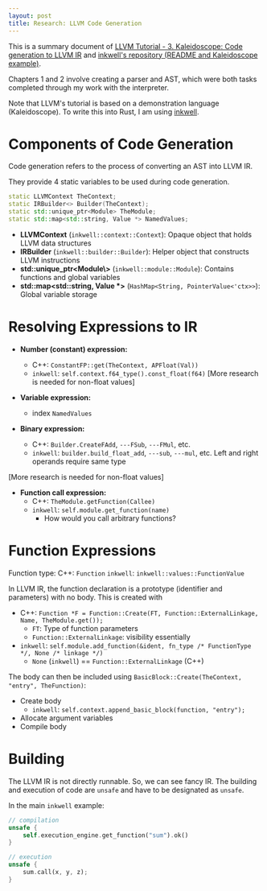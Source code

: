 ```yaml
---
layout: post
title: Research: LLVM Code Generation
---
```

This is a summary document of [LLVM Tutorial - 3. Kaleidoscope: Code generation to LLVM IR](https://llvm.org/docs/tutorial/MyFirstLanguageFrontend/LangImpl03.html) and [inkwell's repository (README and Kaleidoscope example)](https://github.com/TheDan64/inkwell).

Chapters 1 and 2 involve creating a parser and AST, which were both tasks completed through my work with the interpreter.

Note that LLVM's tutorial is based on a demonstration language (Kaleidoscope).
To write this into Rust, I am using [inkwell](https://thedan64.github.io/inkwell/inkwell/index.html).

# Components of Code Generation

Code generation refers to the process of converting an AST into LLVM IR.

They provide 4 static variables to be used during code generation.
```cpp
static LLVMContext TheContext;
static IRBuilder<> Builder(TheContext);
static std::unique_ptr<Module> TheModule;
static std::map<std::string, Value *> NamedValues;
```
* **LLVMContext** (`inkwell::context::Context`): Opaque object that holds LLVM data structures
* **IRBuilder** (`inkwell::builder::Builder`): Helper object that constructs LLVM instructions
* **std::unique_ptr<Module\\>** (`inkwell::module::Module`): Contains functions and global variables
* **std::map<std::string, Value \*>** (`HashMap<String, PointerValue<'ctx>>`): Global variable storage

# Resolving Expressions to IR

- **Number (constant) expression:**
	- C++: `ConstantFP::get(TheContext, APFloat(Val))`
	- `inkwell`: `self.context.f64_type().const_float(f64)`
\[More research is needed for non-float values]

- **Variable expression:**
	- index `NamedValues`
	
- **Binary expression:**
	- C++: `Builder.CreateFAdd`, `---FSub`, `---FMul`, etc.
	- `inkwell`: `builder.build_float_add`, `---sub`, `---mul`, etc.
Left and right operands require same type

\[More research is needed for non-float values]

- **Function call expression:**
	- C++: `TheModule.getFunction(Callee)`
	- `inkwell`: `self.module.get_function(name)`
		- How would you call arbitrary functions?

# Function Expressions
Function type:
	C++: `Function`
	`inkwell`: `inkwell::values::FunctionValue`

In LLVM IR, the function declaration is a prototype (identifier and parameters) with no body. This is created with
- C++: `Function *F = Function::Create(FT, Function::ExternalLinkage, Name, TheModule.get());`
	- `FT`: Type of function parameters
	- `Function::ExternalLinkage`: visibility essentially
- `inkwell`: `self.module.add_function(&ident, fn_type /* FunctionType */, None /* linkage */)`
	- `None` (`inkwell`) == `Function::ExternalLinkage` (C++)

The body can then be included using `BasicBlock::Create(TheContext, "entry", TheFunction)`:

- Create body
	- `inkwell`: `self.context.append_basic_block(function, "entry");`
- Allocate argument variables
- Compile body

# Building
The LLVM IR is not directly runnable. So, we can see fancy IR.
The building and execution of code are `unsafe` and have to be designated as `unsafe`.

In the main `inkwell` example:
```rust
// compilation
unsafe {
    self.execution_engine.get_function("sum").ok()
}

// execution
unsafe {
    sum.call(x, y, z);
}
```